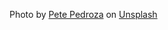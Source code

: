 Photo by <a href="https://unsplash.com/@peet818?utm_content=creditCopyText&utm_medium=referral&utm_source=unsplash">Pete Pedroza</a> on <a href="https://unsplash.com/photos/red-and-yellow-arcade-machine-xITnxxlzGAE?utm_content=creditCopyText&utm_medium=referral&utm_source=unsplash">Unsplash</a>